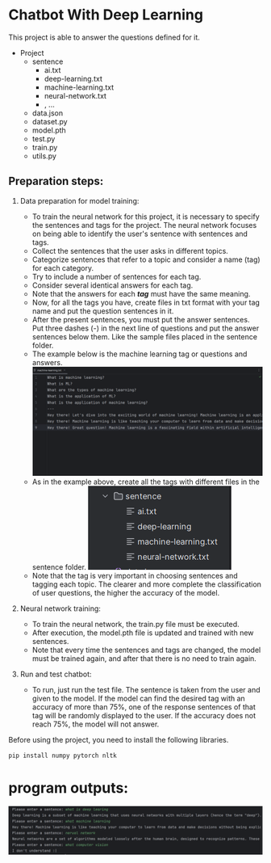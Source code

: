 # Chatbot With Deep Learning

This project is able to answer the questions defined for it.

- Project
    - sentence
        - ai.txt
        - deep-learning.txt
        - machine-learning.txt
        - neural-network.txt
        - , ...
    - data.json
    - dataset.py
    - model.pth
    - test.py
    - train.py
    - utils.py

## Preparation steps:

1. Data preparation for model training:
    * To train the neural network for this project, it is necessary to specify the sentences and tags for the project. The neural network focuses on being able to identify the user's sentence with sentences and tags.
    * Collect the sentences that the user asks in different topics.
    * Categorize sentences that refer to a topic and consider a name (tag) for each category.
    * Try to include a number of sentences for each tag.
    * Consider several identical answers for each tag.
    * Note that the answers for each ***tag*** must have the same meaning.
    * Now, for all the tags you have, create files in txt format with your tag name and put the question sentences in it.
    * After the present sentences, you must put the answer sentences. Put three dashes (-) in the next line of questions and put the answer sentences below them. Like the sample files placed in the sentence folder.
    * The example below is the machine learning tag or questions and answers.
    ![img](img/img_1.png)
    * As in the example above, create all the tags with different files in the sentence folder.
    ![img](img/img_2.png)
    * Note that the tag is very important in choosing sentences and tagging each topic. The clearer and more complete the classification of user questions, the higher the accuracy of the model.

2. Neural network training:
    * To train the neural network, the train.py file must be executed.
    * After execution, the model.pth file is updated and trained with new sentences.
    * Note that every time the sentences and tags are changed, the model must be trained again, and after that there is no need to train again.

3. Run and test chatbot:
    * To run, just run the test file. The sentence is taken from the user and given to the model. If the model can find the desired tag with an accuracy of more than 75%, one of the response sentences of that tag will be randomly displayed to the user. If the accuracy does not reach 75%, the model will not answer.

Before using the project, you need to install the following libraries.

 ```bash
 pip install numpy pytorch nltk
 ```

# program outputs:
![img](img/img_3.png)


    